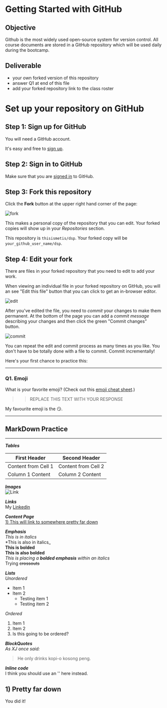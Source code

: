 # Getting Started with GitHub

## Objective
Github is the most widely used open-source system for version control.  All course documents are stored in a GitHub repository which will be used daily during the bootcamp.  

## Deliverable
- your own forked version of this repository
- answer Q1 at end of this file
- add your forked repository link to the class roster


# Set up your repository on GitHub


## Step 1: Sign up for GitHub

You will need a GitHub account.

It's easy and free to [sign up](https://github.com/join).


## Step 2: Sign in to GitHub

Make sure that you are [signed in](https://github.com/login) to GitHub.


## Step 3: Fork this repository

Click the **Fork** button at the upper right hand corner of the page:

![fork](https://github.com/vaughnparker/dsp/blob/master/img/forking_repo.png)

This makes a personal copy of the repository that you can edit. Your forked copies will show up in your *Repositories* section.

This repository is `thisismetis/dsp`. Your forked copy will be `your_github_user_name/dsp`.


## Step 4: Edit your fork  

There are files in your forked repository that you need to edit to add your work.

When viewing an individual file in your forked repository on GitHub, you will an see "Edit this file" button that you can click to get an in-browser editor.

![edit](https://github.com/vaughnparker/dsp/blob/master/img/edit_file.png)

After you've edited the file, you need to _commit_ your changes to make them permanent. At the bottom of the page you can add a _commit message_ describing your changes and then click the green "Commit changes" button.

![commit](https://github.com/vaughnparker/dsp/blob/master/img/commit_file.png)

You can repeat the edit and commit process as many times as you like. You don't have to be totally done with a file to commit. Commit incrementally!

Here's your first chance to practice this:

---

### Q1. Emoji

What is your favorite emoji?  (Check out this [emoji cheat sheet](http://www.emoji-cheat-sheet.com/).)

>> REPLACE THIS TEXT WITH YOUR RESPONSE

My favourite emoji is the :smirk:.  
   
---

## MarkDown Practice  
---

**_Tables_**   

First Header | Second Header
-------------|--------------
Content from Cell 1 | Content from Cell 2
Column 1 Content | Column 2 Content


**_Images_**  
![Link](https://www.probytes.net/wp-content/uploads/2018/01/5-1.png)


**_Links_**  
My [Linkedin](https://www.linkedin.com/in/seow-xian-jin/)



**_Content Page_**  
[1)   This will link to somewhere pretty far down](#section-a)



**_Emphasis_**  
_This is in italics_  
*This is also in italics_  
__This is bolded__  
**This is also bolded**  
_This is placing a **bolded emphasis** within an italics_  
Trying ~~crossouts~~




**_Lists_**  
*Unordered*  
* Item 1
* Item 2
  * Testing item 1
  * Testing item 2


*Ordered*  
1. Item 1
1. Item 2
  1. Is this going to be ordered?

**_BlockQuotes_**  
_As XJ once said:_  
> He only drinks kopi-o kosong peng.


**_Inline code_**  
I think you should use an '<addr>' here instead.

## <a name='section-a'></a>1) Pretty far down
You did it!





